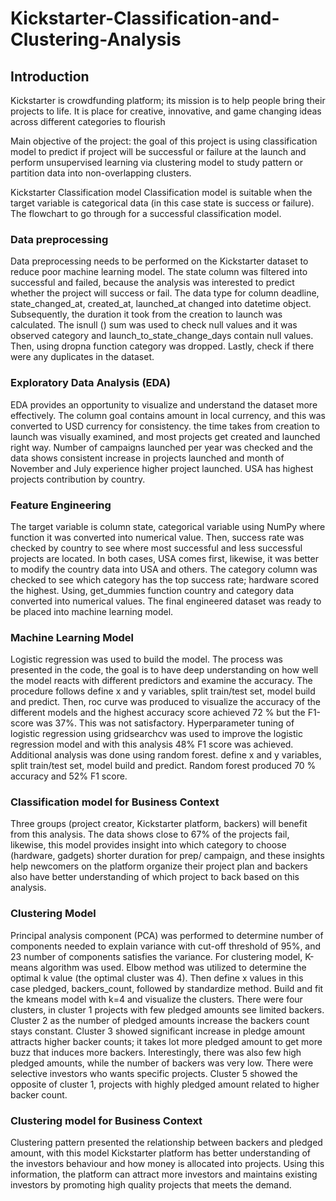 # Kickstarter-Classification-and-Clustering-Analysis

## Introduction
Kickstarter is crowdfunding platform; its mission is to help people bring their projects to life. It is
place for creative, innovative, and game changing ideas across different categories to flourish

Main objective of the project: the goal of this project is using classification model to predict if
project will be successful or failure at the launch and perform unsupervised learning via clustering
model to study pattern or partition data into non-overlapping clusters.

Kickstarter Classification model
Classification model is suitable when the target variable is categorical data (in this case state is
success or failure). The flowchart to go through for a successful classification model.

### Data preprocessing

Data preprocessing needs to be performed on the Kickstarter dataset to reduce poor machine
learning model. The state column was filtered into successful and failed, because the analysis was
interested to predict whether the project will success or fail. The data type for column deadline,
state_changed_at, created_at, launched_at changed into datetime object. Subsequently, the
duration it took from the creation to launch was calculated. The isnull () sum was used to check
null values and it was observed category and launch_to_state_change_days contain null values.
Then, using dropna function category was dropped. Lastly, check if there were any duplicates in
the dataset.

### Exploratory Data Analysis (EDA)

EDA provides an opportunity to visualize and understand the dataset more effectively. The column
goal contains amount in local currency, and this was converted to USD currency for consistency.
the time takes from creation to launch was visually examined, and most projects get created and
launched right way. Number of campaigns launched per year was checked and the data shows
consistent increase in projects launched and month of November and July experience higher
project launched. USA has highest projects contribution by country.

### Feature Engineering

The target variable is column state, categorical variable using NumPy where function it was
converted into numerical value. Then, success rate was checked by country to see where most
successful and less successful projects are located. In both cases, USA comes first, likewise, it was
better to modify the country data into USA and others. The category column was checked to see
which category has the top success rate; hardware scored the highest. Using, get_dummies function
country and category data converted into numerical values. The final engineered dataset was ready
to be placed into machine learning model.

### Machine Learning Model

Logistic regression was used to build the model. The process was presented in the code, the goal
is to have deep understanding on how well the model reacts with different predictors and examine
the accuracy. The procedure follows define x and y variables, split train/test set, model build and
predict. Then, roc curve was produced to visualize the accuracy of the different models and the
highest accuracy score achieved 72 % but the F1-score was 37%. This was not satisfactory.
Hyperparameter tuning of logistic regression using gridsearchcv was used to improve the logistic
regression model and with this analysis 48% F1 score was achieved. Additional analysis was done
using random forest. define x and y variables, split train/test set, model build and predict. Random
forest produced 70 % accuracy and 52% F1 score.

### Classification model for Business Context

Three groups (project creator, Kickstarter platform, backers) will benefit from this analysis. The
data shows close to 67% of the projects fail, likewise, this model provides insight into which
category to choose (hardware, gadgets) shorter duration for prep/ campaign, and these insights
help newcomers on the platform organize their project plan and backers also have better
understanding of which project to back based on this analysis.

### Clustering Model

Principal analysis component (PCA) was performed to determine number of components needed
to explain variance with cut-off threshold of 95%, and 23 number of components satisfies the
variance. For clustering model, K-means algorithm was used. Elbow method was utilized to
determine the optimal k value (the optimal cluster was 4). Then define x values in this case
pledged, backers_count, followed by standardize method. Build and fit the kmeans model with
k=4 and visualize the clusters. There were four clusters, in cluster 1 projects with few pledged
amounts see limited backers. Cluster 2 as the number of pledged amounts increase the backers
count stays constant. Cluster 3 showed significant increase in pledge amount attracts higher backer
counts; it takes lot more pledged amount to get more buzz that induces more backers. Interestingly,
there was also few high pledged amounts, while the number of backers was very low. There were
selective investors who wants specific projects. Cluster 5 showed the opposite of cluster 1, projects
with highly pledged amount related to higher backer count.

### Clustering model for Business Context

Clustering pattern presented the relationship between backers and pledged amount, with this model
Kickstarter platform has better understanding of the investors behaviour and how money is
allocated into projects. Using this information, the platform can attract more investors and
maintains existing investors by promoting high quality projects that meets the demand.
